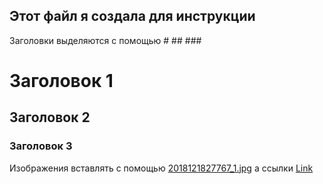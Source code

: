 ## Этот файл я создала для инструкции

Заголовки выделяются с помощью # ## ### 

# Заголовок 1
## Заголовок 2
### Заголовок 3

Изображения вставлять с помощью
[2018121827767_1.jpg](src)
а ссылки 
[Link](url)

